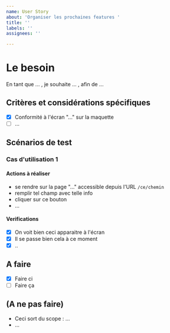 ```yaml
---
name: User Story
about: 'Organiser les prochaines features '
title: ''
labels: ''
assignees: ''

---
```


# Le besoin

En tant que ... , je souhaite ... , afin de ...

## Critères et considérations spécifiques

- [x] Conformité à l'écran "..." sur la maquette
- [ ] ... 

## Scénarios de test

### Cas d'utilisation 1

#### Actions à réaliser

- se rendre sur la page "..." accessible depuis l'URL `/ce/chemin`
- remplir tel champ avec telle info
- cliquer sur ce bouton
- ...

#### Verifications

- [x] On voit bien ceci apparaitre à l'écran
- [x] Il se passe bien cela à ce moment
- [x] ..

## A faire

- [x] Faire ci
- [ ] Faire ça

## (A ne pas faire)

- Ceci sort du scope : ...
- ...

